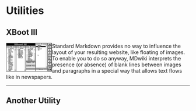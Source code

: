 Utilities
===========
XBoot III
--------

<img src="images/XBoot/XbootIII.png" width=25% align=left>

Standard Markdown provides no way to influence the layout of your resulting website, like floating of images. To enable you to do so anyway, MDwiki interprets the presence (or absence) of blank lines between images and paragraphs in a special way that allows text flows like in newspapers.

- - - -

Another Utility
--------
